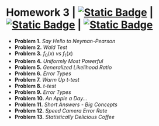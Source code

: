 # Homework 3 |  [![Static Badge](https://img.shields.io/badge/Problems-red)](https://github.com/ErfanPanahi/Statistical-Inference/blob/main/Homework%203/Homework%203%20-%20Problems.pdf) | [![Static Badge](https://img.shields.io/badge/Report-blue)](https://github.com/ErfanPanahi/Statistical-Inference/blob/main/Homework%203/Homework%203%20-%20Report.pdf) | [![Static Badge](https://img.shields.io/badge/Codes-green)](https://github.com/ErfanPanahi/Statistical-Inference/blob/main/Homework%203/Simulation_Problems.ipynb) 
* **Problem 1.** *Say Hello to Neyman-Pearson*
* **Problem 2.** *Wald Test*
* **Problem 3.** $f_0(x)$ *vs* $f_1(x)$
* **Problem 4.** *Uniformly Most Powerful*
* **Problem 5.** *Generalized Likelihood Ratio*
* **Problem 6.** *Error Types*
* **Problem 7.** *Warm Up t-test*
* **Problem 8.** *t-test*
* **Problem 9.** *Error Types*
* **Problem 10.** *An Apple a Day...*
* **Problem 11.** *Short Answers - Big Concepts*
* **Problem 12.** *Speed Camera Error Rate*
* **Problem 13.** *Statistically Delicious Coffee*
